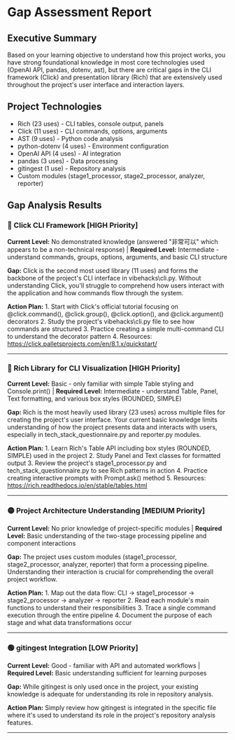 # Gap Assessment Report

## Executive Summary

Based on your learning objective to understand how this project works, you have strong foundational knowledge in most core technologies used (OpenAI API, pandas, dotenv, ast), but there are critical gaps in the CLI framework (Click) and presentation library (Rich) that are extensively used throughout the project's user interface and interaction layers.

## Project Technologies

- Rich (23 uses) - CLI tables, console output, panels
- Click (11 uses) - CLI commands, options, arguments
- AST (9 uses) - Python code analysis
- python-dotenv (4 uses) - Environment configuration
- OpenAI API (4 uses) - AI integration
- pandas (3 uses) - Data processing
- gitingest (1 use) - Repository analysis
- Custom modules (stage1_processor, stage2_processor, analyzer, reporter)

## Gap Analysis Results

### 🔴 Click CLI Framework [HIGH Priority]

**Current Level:** No demonstrated knowledge (answered "非常可以" which appears to be a non-technical response) | **Required Level:** Intermediate - understand commands, groups, options, arguments, and basic CLI structure

**Gap:** Click is the second most used library (11 uses) and forms the backbone of the project's CLI interface in vibehacks\cli.py. Without understanding Click, you'll struggle to comprehend how users interact with the application and how commands flow through the system.

**Action Plan:** 1. Start with Click's official tutorial focusing on @click.command(), @click.group(), @click.option(), and @click.argument() decorators
2. Study the project's vibehacks\cli.py file to see how commands are structured
3. Practice creating a simple multi-command CLI to understand the decorator pattern
4. Resources: https://click.palletsprojects.com/en/8.1.x/quickstart/

---

### 🔴 Rich Library for CLI Visualization [HIGH Priority]

**Current Level:** Basic - only familiar with simple Table styling and Console.print() | **Required Level:** Intermediate - understand Table, Panel, Text formatting, and various box styles (ROUNDED, SIMPLE)

**Gap:** Rich is the most heavily used library (23 uses) across multiple files for creating the project's user interface. Your current basic knowledge limits understanding of how the project presents data and interacts with users, especially in tech_stack_questionnaire.py and reporter.py modules.

**Action Plan:** 1. Learn Rich's Table API including box styles (ROUNDED, SIMPLE) used in the project
2. Study Panel and Text classes for formatted output
3. Review the project's stage1_processor.py and tech_stack_questionnaire.py to see Rich patterns in action
4. Practice creating interactive prompts with Prompt.ask() method
5. Resources: https://rich.readthedocs.io/en/stable/tables.html

---

### 🟡 Project Architecture Understanding [MEDIUM Priority]

**Current Level:** No prior knowledge of project-specific modules | **Required Level:** Basic understanding of the two-stage processing pipeline and component interactions

**Gap:** The project uses custom modules (stage1_processor, stage2_processor, analyzer, reporter) that form a processing pipeline. Understanding their interaction is crucial for comprehending the overall project workflow.

**Action Plan:** 1. Map out the data flow: CLI → stage1_processor → stage2_processor → analyzer → reporter
2. Read each module's main functions to understand their responsibilities
3. Trace a single command execution through the entire pipeline
4. Document the purpose of each stage and what data transformations occur

---

### 🟢 gitingest Integration [LOW Priority]

**Current Level:** Good - familiar with API and automated workflows | **Required Level:** Basic understanding sufficient for learning purposes

**Gap:** While gitingest is only used once in the project, your existing knowledge is adequate for understanding its role in repository analysis.

**Action Plan:** Simply review how gitingest is integrated in the specific file where it's used to understand its role in the project's repository analysis features.

---